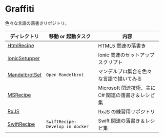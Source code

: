 # Graffiti
色々な言語の落書きリポジトリ。

ディレクトリ | 移動 or 起動タスク | 内容
--- | --- | ---
[HtmlRecipe](./HtmlRecipe) |  | HTML5 関連の落書き
[IonicSetupper](./IonicSetupper) |  | Ionic 関連のセットアップスクリプト
[MandelbrotSet](./MandelbrotSet) | ```Open Mandelbrot``` | マンデルブロ集合を色々な言語で描いてみる
[MSRecipe](./MSRecipe) |  | Microsoft 関連技術、主にC# 関連の落書き＆レシピ集
[RxJS](./RxJS) |  | RxJS の練習用リポジトリ
[SwiftRecipe](./SwiftRecipe) | ```SwiftRecipe: Develop in docker``` | Swift 関連の落書き＆レシピ集
